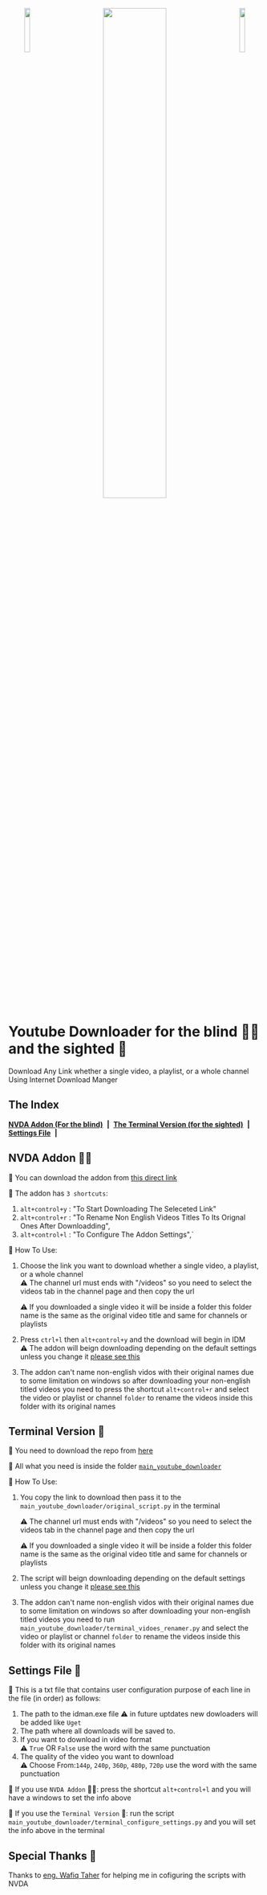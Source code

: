 
<p align="center"> 
<img src="https://github.com/karimelgazar/cv-with-things/raw/master/images/islamic.png" style="float: left" width=15%/>

<img src="https://github.com/karimelgazar/cv-with-things/raw/master/images/b0.png" style="float: center" width=50%/>

<img src="https://github.com/karimelgazar/cv-with-things/raw/master/images/islamic.png" style="float: right" width=15%/>
</p>

<br>

# Youtube Downloader for the blind 👨‍🦯 and the sighted 🚶 
Download Any Link whether a single video, a playlist, or a whole channel Using Internet Download Manger
## The Index
[**NVDA Addon (For the blind)**](#nvda-addon-) &nbsp;**|**&nbsp;
[**The Terminal Version (for the sighted)**](##2-terminal-version) &nbsp;**|**&nbsp;
[**Settings File**](##-settings-file) &nbsp;**|**&nbsp;

## NVDA Addon 👨‍🦯
🌟 You can download the addon from [this direct link](https://github.com/karimelgazar/youtube-downloader/releases/download/1.0.0/windows-youtubeDownloder-1.0.0.nvda-addon) <br>

🌟 The addon has `3 shortcuts`: <br>
1. `alt+control+y` : "To Start Downloading The Seleceted Link"
2. `alt+control+r` : "To Rename Non English Videos Titles To Its Orignal Ones After Downloadding",
3. `alt+control+l` : "To Configure The Addon Settings",` 

💁 How To Use:
1. Choose the link you want to download whether a single video, a playlist, or a whole channel <br>
    ⚠ The channel url must ends with "/videos" 
    so you need to select the videos tab in the channel page and then copy the url
    
    ⚠ If you downloaded a single video it will be inside a folder this folder name 
    is the same as the original video title and same for channels or playlists
2. Press `ctrl+l` then `alt+control+y` and the download will begin in IDM <br>
    ⚠ The addon will beign downloading depending on the default settings unless you change it [please see this](/##3-settings-file) 

3. The addon can't name non-english vidos with their original names due to some limitation
on windows so after downloading your non-english titled videos you need to press the shortcut
`alt+control+r` and select the video or playlist or channel `folder` to rename the videos
inside this folder with its original names

## Terminal Version 🚶


🌟 You need to download the repo from [here](https://github.com/karimelgazar/youtube-downloader/archive/master.zip)

🌟 All what you need is inside the folder [`main_youtube_downloader`](./main_youtube_downloader)

💁 How To Use:
1. You copy the link to download then pass it to the `main_youtube_downloader/original_script.py` in the terminal 

    ⚠ The channel url must ends with "/videos" 
    so you need to select the videos tab in the channel page and then copy the url
    
    ⚠ If you downloaded a single video it will be inside a folder this folder name 
    is the same as the original video title and same for channels or playlists

2. The script will beign downloading depending on the default settings unless you change it [please see this](/#settings-file) 

3. The addon can't name non-english vidos with their original names due to some limitation
on windows so after downloading your non-english titled videos you need to run `main_youtube_downloader/terminal_vidoes_renamer.py` and select the video or playlist or channel `folder` to rename the videos inside this folder with its original names

## Settings File 📑
🌟 This is a txt file that contains user configuration purpose of each line in the file (in order) as follows: 

1. The path to the idman.exe file
    ⚠ in future uptdates new dowloaders will be added like `Uget`
2. The path where all downloads will be saved to.
3. If you want to download in video format <br>
    ⚠ `True` OR `False` use the word with the same punctuation
4. The quality of the video you want to download <br>
    ⚠ Choose From:`144p`, `240p`, `360p`, `480p`, `720p` use the word with the same punctuation

🌟 If you use `NVDA Addon` 👨‍🦯:
press the shortcut `alt+control+l` and you will have a windows to set the info above

🌟 If you use the `Terminal Version` 🚶:
run the script `main_youtube_downloader/terminal_configure_settings.py` and you will set the info above in the terminal

## Special Thanks 🤝
Thanks to [eng. Wafiq Taher](https://github.com/wafiqtaher) for helping me in cofiguring the scripts with NVDA
